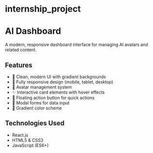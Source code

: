 # internship_project
# AI Dashboard

A modern, responsive dashboard interface for managing AI avatars and related content.

## Features

- 🎨 Clean, modern UI with gradient backgrounds
- 📱 Fully responsive design (mobile, tablet, desktop)
- 👥 Avatar management system
- ✨ Interactive card elements with hover effects
- 🚀 Floating action button for quick actions
- 💾 Modal forms for data input
- 🌈 Gradient color scheme

## Technologies Used

- React.js
- HTML5 & CSS3 
- JavaScript (ES6+)
